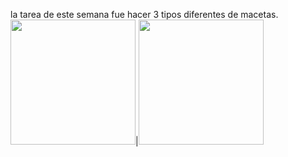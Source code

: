 la tarea de este semana fue hacer 3 tipos diferentes de macetas.
<img src="../imagenes/maceta 1.png" width="200">|<img src="../imagenes/maceta 1 angulo 2.png" width="200">